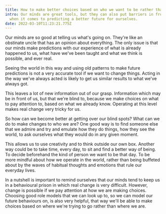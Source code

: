 ```yaml
---
title: How to make better choices based on who we want to be rather that who we are
intro: Our minds are great tools, but they can also put barriers in front of us
  when it comes to predicting a better future for ourselves.
date: 2022-03-10T11:23:21.775Z
---
```

Our minds are so good at telling us what's going on. They're like an obstinate uncle that has an opinion about everything. The only issue is that our minds make predictions with our experience of what is already happened to us, what have we've been taught and what we think is possible, and ever real. 

Seeing the world in this way and using old patterns to make future predictions is not a very accurate tool if we want to change things. Acting in the way we've always acted is likely to get us similar results to what we've always got. 

This leaves a lot of new information out of our grasp. Information which may be in front of us, but that we're blind to, because we make choices on what to pay attention to, based on what we already know. Operating at this level makes real change very tricky for us. 

So how can we become better at getting over our blind spots? What can we do to make changes to who we are? One good way is to find someone else that we admire and try and emulate how they do things, how they see the world, to ask ourselves what they would do in any given moment. 

This allows us to use creativity and to think outside our own box. Another way could be to take time, every day, to sit and find a better way of being. To decide beforehand the kind of person we want to be that day. To be more mindful about how we operate in the world, rather than being buffeted about by the waves of habitual thoughts and emotions that rule our everyday lives.

In a nutshell is important to remind ourselves that our minds tend to keep us in a behavioural prison in which real change is very difficult. However, change is possible if we pay attention at how we are making choices. Choosing good role models that we can look up to, so we can model our future behaviours on, is also very helpful, that way we'll be able to make choices based on where we're trying to go rather than where we are.